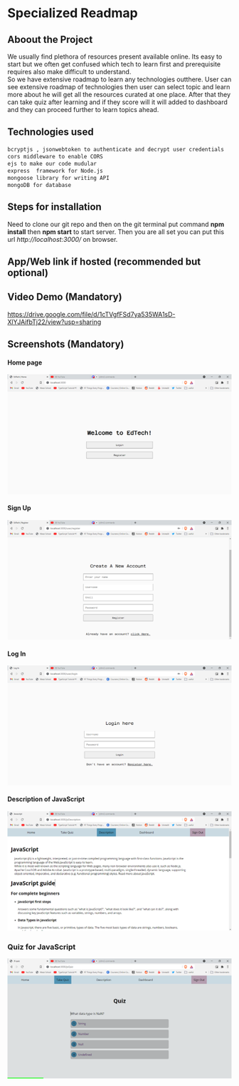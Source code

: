 # Specialized Readmap

## Aboout the Project

We usually find plethora of resources present available online. Its easy to start but we often get confused which tech to learn first and prerequisite requires also make difficult to understand.  
So we have extensive roadmap to learn any technologies outthere. User can see extensive roadmap of technologies then user can select topic and learn more about he will get all the resources curated at one place. After that they can take quiz after learning and if they score will it will added to dashboard and they can proceed further to learn topics ahead.

## Technologies used

    bcryptjs , jsonwebtoken to authenticate and decrypt user credentials
    cors middleware to enable CORS
    ejs to make our code mudular
    express  framework for Node.js
    mongoose library for writing API
    mongoDB for database

## Steps for installation

Need to clone our git repo and then on the git terminal put command **npm install** then **npm start** to start server. Then you are all set you can put this url _http://localhost:3000/_ on browser.

## App/Web link if hosted (recommended but optional)

## Video Demo (Mandatory)

https://drive.google.com/file/d/1cTVgfFSd7ya535WA1sD-XlYJAifbTj22/view?usp=sharing

## Screenshots (Mandatory)

#### Home page

![Home page](https://github.com/dheerajbisht362/Template/blob/master/EdTech%20_%20Home%20-%20Brave%2005-Sep-21%204_02_06%20PM.png)

#### Sign Up

![Sign Up](https://github.com/dheerajbisht362/Template/blob/master/EdTech%20_%20Home%20-%20Brave%2005-Sep-21%204_02_14%20PM.png)

#### Log In

![Log In](https://github.com/dheerajbisht362/Template/blob/master/EdTech%20_%20Home%20-%20Brave%2005-Sep-21%204_02_19%20PM.png)

#### Description of JavaScript

![Description of JavaScript](https://github.com/dheerajbisht362/Template/blob/master/EdTech%20_%20Home%20-%20Brave%2005-Sep-21%204_02_33%20PM.png)

### Quiz for JavaScript

![Quiz](https://github.com/dheerajbisht362/Template/blob/master/EdTech%20_%20Home%20-%20Brave%2005-Sep-21%204_02_49%20PM.png)
